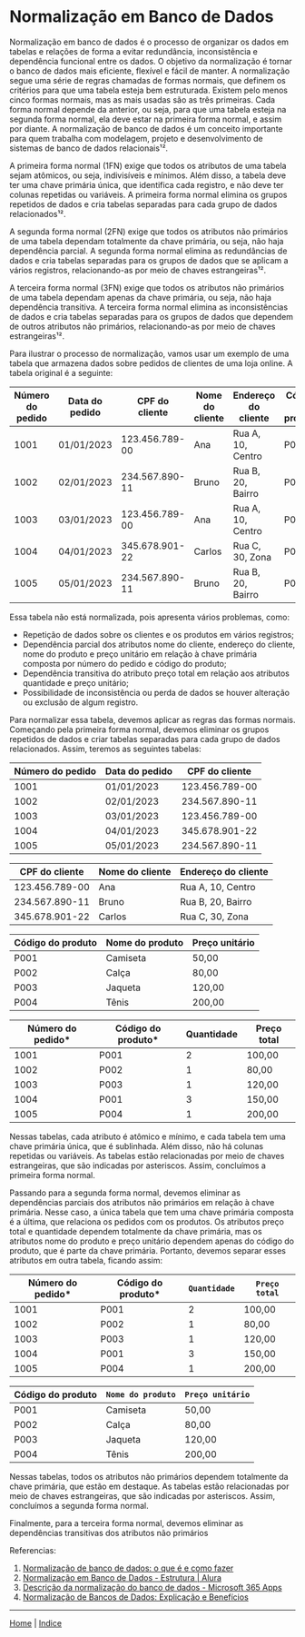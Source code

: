 # Normalização em Banco de Dados

Normalização em banco de dados é o processo de organizar os dados em tabelas e relações de forma a evitar redundância, inconsistência e dependência funcional entre os dados. O objetivo da normalização é tornar o banco de dados mais eficiente, flexível e fácil de manter. A normalização segue uma série de regras chamadas de formas normais, que definem os critérios para que uma tabela esteja bem estruturada. Existem pelo menos cinco formas normais, mas as mais usadas são as três primeiras. Cada forma normal depende da anterior, ou seja, para que uma tabela esteja na segunda forma normal, ela deve estar na primeira forma normal, e assim por diante. A normalização de banco de dados é um conceito importante para quem trabalha com modelagem, projeto e desenvolvimento de sistemas de banco de dados relacionais¹².

A primeira forma normal (1FN) exige que todos os atributos de uma tabela sejam atômicos, ou seja, indivisíveis e mínimos. Além disso, a tabela deve ter uma chave primária única, que identifica cada registro, e não deve ter colunas repetidas ou variáveis. A primeira forma normal elimina os grupos repetidos de dados e cria tabelas separadas para cada grupo de dados relacionados¹².

A segunda forma normal (2FN) exige que todos os atributos não primários de uma tabela dependam totalmente da chave primária, ou seja, não haja dependência parcial. A segunda forma normal elimina as redundâncias de dados e cria tabelas separadas para os grupos de dados que se aplicam a vários registros, relacionando-as por meio de chaves estrangeiras¹².

A terceira forma normal (3FN) exige que todos os atributos não primários de uma tabela dependam apenas da chave primária, ou seja, não haja dependência transitiva. A terceira forma normal elimina as inconsistências de dados e cria tabelas separadas para os grupos de dados que dependem de outros atributos não primários, relacionando-as por meio de chaves estrangeiras¹².

Para ilustrar o processo de normalização, vamos usar um exemplo de uma tabela que armazena dados sobre pedidos de clientes de uma loja online. A tabela original é a seguinte:

| Número do pedido | Data do pedido | CPF do cliente | Nome do cliente | Endereço do cliente | Código do produto | Nome do produto | Quantidade | Preço unitário | Preço total |
|------------------|----------------|----------------|-----------------|---------------------|-------------------|-----------------|------------|----------------|-------------|
| 1001             | 01/01/2023    | 123.456.789-00 | Ana             | Rua A, 10, Centro   | P001              | Camiseta        | 2          | 50,00          | 100,00      |
| 1002             | 02/01/2023    | 234.567.890-11 | Bruno           | Rua B, 20, Bairro   | P002              | Calça           | 1          | 80,00          | 80,00       |
| 1003             | 03/01/2023    | 123.456.789-00 | Ana             | Rua A, 10, Centro   | P003              | Jaqueta         | 1          | 120,00         | 120,00      |
| 1004             | 04/01/2023    | 345.678.901-22 | Carlos          | Rua C, 30, Zona     | P001              | Camiseta        | 3          | 50,00          | 150,00      |
| 1005             | 05/01/2023    | 234.567.890-11 | Bruno           | Rua B, 20, Bairro   | P004              | Tênis           | 1          | 200,00         | 200,00      |

Essa tabela não está normalizada, pois apresenta vários problemas, como:

- Repetição de dados sobre os clientes e os produtos em vários registros;
- Dependência parcial dos atributos nome do cliente, endereço do cliente, nome do produto e preço unitário em relação à chave primária composta por número do pedido e código do produto;
- Dependência transitiva do atributo preço total em relação aos atributos quantidade e preço unitário;
- Possibilidade de inconsistência ou perda de dados se houver alteração ou exclusão de algum registro.

Para normalizar essa tabela, devemos aplicar as regras das formas normais. Começando pela primeira forma normal, devemos eliminar os grupos repetidos de dados e criar tabelas separadas para cada grupo de dados relacionados. Assim, teremos as seguintes tabelas:

| Número do pedido | Data do pedido | CPF do cliente |
|------------------|----------------|----------------|
| 1001             | 01/01/2023    | 123.456.789-00 |
| 1002             | 02/01/2023    | 234.567.890-11 |
| 1003             | 03/01/2023    | 123.456.789-00 |
| 1004             | 04/01/2023    | 345.678.901-22 |
| 1005             | 05/01/2023    | 234.567.890-11 |

| CPF do cliente | Nome do cliente | Endereço do cliente |
|----------------|-----------------|---------------------|
| 123.456.789-00 | Ana             | Rua A, 10, Centro   |
| 234.567.890-11 | Bruno           | Rua B, 20, Bairro   |
| 345.678.901-22 | Carlos          | Rua C, 30, Zona     |

| Código do produto | Nome do produto | Preço unitário |
|-------------------|-----------------|----------------|
| P001              | Camiseta        | 50,00          |
| P002              | Calça           | 80,00          |
| P003              | Jaqueta         | 120,00         |
| P004              | Tênis           | 200,00         |

| Número do pedido* | Código do produto* | Quantidade | Preço total |
|------------------|-------------------|------------|-------------|
| 1001             | P001              | 2          | 100,00      |
| 1002             | P002              | 1          | 80,00       |
| 1003             | P003              | 1          | 120,00      |
| 1004             | P001              | 3          | 150,00      |
| 1005             | P004              | 1          | 200,00      |

Nessas tabelas, cada atributo é atômico e mínimo, e cada tabela tem uma chave primária única, que é sublinhada. Além disso, não há colunas repetidas ou variáveis. As tabelas estão relacionadas por meio de chaves estrangeiras, que são indicadas por asteriscos. Assim, concluímos a primeira forma normal.

Passando para a segunda forma normal, devemos eliminar as dependências parciais dos atributos não primários em relação à chave primária. Nesse caso, a única tabela que tem uma chave primária composta é a última, que relaciona os pedidos com os produtos. Os atributos preço total e quantidade dependem totalmente da chave primária, mas os atributos nome do produto e preço unitário dependem apenas do código do produto, que é parte da chave primária. Portanto, devemos separar esses atributos em outra tabela, ficando assim:

| Número do pedido* | Código do produto* | `Quantidade` | `Preço total` |
|------------------|-------------------|------------|-------------|
| 1001             | P001              | 2          | 100,00      |
| 1002             | P002              | 1          | 80,00       |
| 1003             | P003              | 1          | 120,00      |
| 1004             | P001              | 3          | 150,00      |
| 1005             | P004              | 1          | 200,00      |

| Código do produto | `Nome do produto` | `Preço unitário` |
|-------------------|-----------------|----------------|
| P001              | Camiseta        | 50,00          |
| P002              | Calça           | 80,00          |
| P003              | Jaqueta         | 120,00         |
| P004              | Tênis           | 200,00         |

Nessas tabelas, todos os atributos não primários dependem totalmente da chave primária, que estão em destaque. As tabelas estão relacionadas por meio de chaves estrangeiras, que são indicadas por asteriscos. Assim, concluímos a segunda forma normal.

Finalmente, para a terceira forma normal, devemos eliminar as dependências transitivas dos atributos não primários

Referencias:
1. [Normalização de banco de dados: o que é e como fazer](https://platzi.com.br/blog/normalizacao-de-banco-de-dados/)
2. [Normalização em Banco de Dados - Estrutura | Alura](https://www.alura.com.br/artigos/normalizacao-banco-de-dados-estrutura)
3. [Descrição da normalização do banco de dados - Microsoft 365 Apps](https://learn.microsoft.com/pt-br/office/troubleshoot/access/database-normalization-description)
4. [Normalização de Bancos de Dados: Explicação e Benefícios](https://blogdosql.com.br/normalizacao-de-bancos-de-dados-explicacao-e-beneficios/)


----------

[Home](../README.md) | [Indice](README.md)